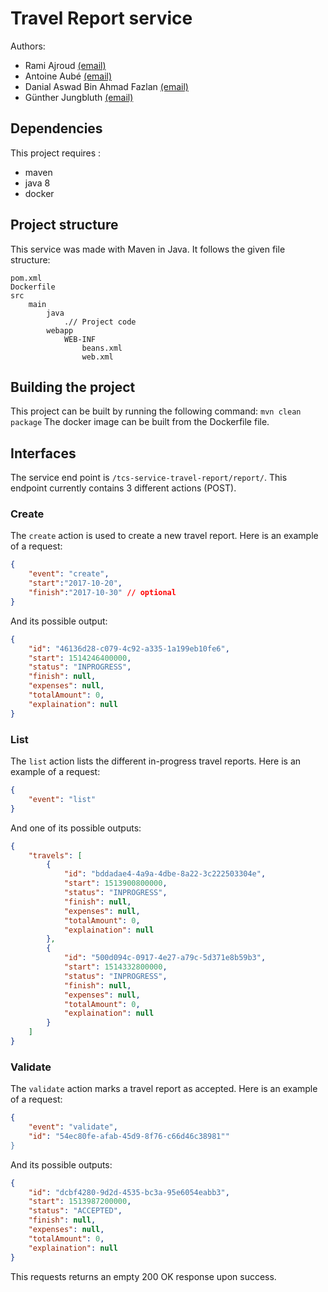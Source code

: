 # Travel Report service
Authors: 
* Rami Ajroud [(email)](rami.ajroud@etu.unice.fr)
* Antoine Aubé [(email)](antoine.aube@etu.unice.fr)
* Danial Aswad Bin Ahmad Fazlan [(email)](danial-aswad.bin-ahmad-fazlan@etu.unice.fr)
* Günther Jungbluth [(email)](gunther.jungbluth@etu.unice.fr)

## Dependencies
This project requires :
- maven
- java 8
- docker

## Project structure
This service was made with Maven in Java. It follows the given file structure:
```
pom.xml
Dockerfile
src
    main
        java
            .// Project code
        webapp
            WEB-INF
                beans.xml
                web.xml
``` 

## Building the project
This project can be built by running the following command: `mvn clean package`
The docker image can be built from the Dockerfile file.

## Interfaces
The service end point is `/tcs-service-travel-report/report/`.
This endpoint currently contains 3 different actions (POST).

### Create
The `create` action is used to create a new travel report. 
Here is an example of a request:
```json
{
	"event": "create",
	"start":"2017-10-20",
	"finish":"2017-10-30" // optional
}
```
And its possible output:
```json
{
    "id": "46136d28-c079-4c92-a335-1a199eb10fe6",
    "start": 1514246400000,
    "status": "INPROGRESS",
    "finish": null,
    "expenses": null,
    "totalAmount": 0,
    "explaination": null
}
```

### List
The `list` action lists the different in-progress travel reports.
Here is an example of a request:
```json
{
	"event": "list"
}
```
And one of its possible outputs:
```json
{
    "travels": [
        {
            "id": "bddadae4-4a9a-4dbe-8a22-3c222503304e",
            "start": 1513900800000,
            "status": "INPROGRESS",
            "finish": null,
            "expenses": null,
            "totalAmount": 0,
            "explaination": null
        },
        {
            "id": "500d094c-0917-4e27-a79c-5d371e8b59b3",
            "start": 1514332800000,
            "status": "INPROGRESS",
            "finish": null,
            "expenses": null,
            "totalAmount": 0,
            "explaination": null
        }
    ]
}
```

### Validate
The `validate` action marks a travel report as accepted.
Here is an example of a request:
```json
{
	"event": "validate",
	"id": "54ec80fe-afab-45d9-8f76-c66d46c38981""
}
```
And its possible outputs:
```json
{
    "id": "dcbf4280-9d2d-4535-bc3a-95e6054eabb3",
    "start": 1513987200000,
    "status": "ACCEPTED",
    "finish": null,
    "expenses": null,
    "totalAmount": 0,
    "explaination": null
}
```
This requests returns an empty 200 OK response upon success.

